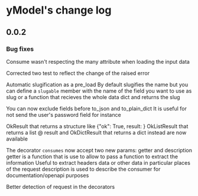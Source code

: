 # yModel's change log
## 0.0.2
### Bug fixes
Consume wasn't respecting the many attribute when loading the input data

Corrected two test to reflect the change of the raised error

Automatic slugification as a pre_load
By default slugifies the name but you can define a ```slugable``` member with the name of the field you want to use as slug or a function that recieves the whole data dict and returns the slug

You can now exclude fields before to_json and to_plain_dict
It is useful for not send the user's password field for instance

OkResult that returns a structure like {"ok": True, result: <your result>}
OkListResult that returns a list @ result and
OkDictResult that returns a dict instead
are now available

The decorator ```consumes``` now accept two new params: getter and description
getter is a function that is use to allow to pass a function to extract the information
Useful to extract headers data or other data in particular places of the request
description is used to describe the consumer for documentation/openapi purposes

Better detection of request in the decorators